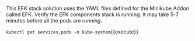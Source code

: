 This EFK stack solution uses the YAML files defined for the Minikube Addon called EFK. Verify the EFK components stack is running. It may take 5-7 minutes before all the pods are _running_.

`kubectl get services,pods -n kube-system`{{execute}}

